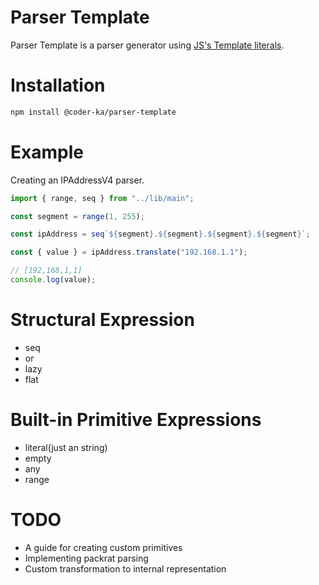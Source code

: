 # Parser Template

Parser Template is a parser generator using [JS's Template literals](https://developer.mozilla.org/en-US/docs/Web/JavaScript/Reference/Template_literals).

# Installation

```bash
npm install @coder-ka/parser-template
```

# Example

Creating an IPAddressV4 parser.

```ts
import { range, seq } from "../lib/main";

const segment = range(1, 255);

const ipAddress = seq`${segment}.${segment}.${segment}.${segment}`;

const { value } = ipAddress.translate("192.168.1.1");

// [192,168,1,1]
console.log(value);
```

# Structural Expression 

- seq
- or
- lazy
- flat

# Built-in Primitive Expressions

- literal(just an string)
- empty
- any
- range

# TODO

- A guide for creating custom primitives
- Implementing packrat parsing
- Custom transformation to internal representation
